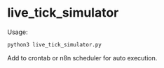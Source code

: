 # live_tick_simulator

Usage:
```bash
python3 live_tick_simulator.py
```
Add to crontab or n8n scheduler for auto execution.